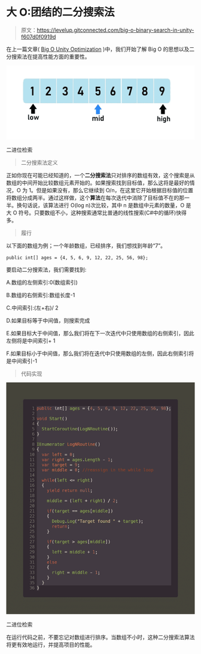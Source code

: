 # 大 O:团结的二分搜索法

> 原文：<https://levelup.gitconnected.com/big-o-binary-search-in-unity-f607d0f0919d>

在上一篇文章( [Big O Unity Optimization](/big-o-unity-optimization-e5cb3f20ed1a) )中，我们开始了解 Big O 的思想以及二分搜索法在提高性能方面的重要性。

![](img/fee54fde362096a878b964ba4b9bc504.png)

二进位检索

> 二分搜索法定义

正如你现在可能已经知道的，一个**二分搜索法**只对排序的数组有效，这个搜索是从数组的中间开始比较数组元素开始的。如果搜索找到目标值，那么这将是最好的情况，O 为 1。但是如果没有，那么它继续到 O/n，在这里它开始根据目标值的位置将数组分成两半。通过这样做，这个**算法**在每次迭代中消除了目标值不在的那一半。换句话说，该算法进行 O(log n)次比较，其中 n 是数组中元素的数量，O 是大 O 符号。只要数组不小，这种搜索通常比普通的线性搜索(C#中的循环)快得多。

> 履行

以下面的数组为例；一个年龄数组，已经排序，我们想找到年龄“7”。

```
public int[] ages = {4, 5, 6, 9, 12, 22, 25, 56, 98};
```

要启动二分搜索法，我们需要找到:

A.数组的左侧索引:0(数组索引)

B.数组的右侧索引:数组长度-1

C.中间索引:(左+右)/ 2

D.如果目标等于中间值，则搜索完成

E.如果目标大于中间值，那么我们将在下一次迭代中只使用数组的右侧索引，因此左侧将是中间索引+ 1

F.如果目标小于中间值，那么我们将在迭代中只使用数组的左侧，因此右侧索引将是中间索引-1

> 代码实现

![](img/753f38cf3ac51df99bf4e7f0eee5a69f.png)

二进位检索

在运行代码之前，不要忘记对数组进行排序。当数组不小时，这种二分搜索法算法将更有效地运行，并提高项目的性能。